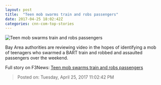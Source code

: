 ```yaml
---
layout: post
title:  "Teen mob swarms train and robs passengers"
date: 2017-04-25 18:02:42Z
categories: cnn-com-top-stories
---
```


![Teen mob swarms train and robs passengers](http://i2.cdn.cnn.com/cnnnext/dam/assets/170425103151-bart-takeover-robbery---trnd-super-tease.jpg)

Bay Area authorities are reviewing video in the hopes of identifying a mob of teenagers who swarmed a BART train and robbed and assaulted passengers over the weekend.


Full story on F3News: [Teen mob swarms train and robs passengers](http://www.f3nws.com/n/RkPJgC)

> Posted on: Tuesday, April 25, 2017 11:02:42 PM

